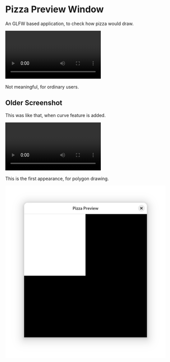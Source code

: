 # Pizza Preview Window

An GLFW based application, to check how pizza would draw.

![Screenshot](readme/screencast2.mp4)

Not meaningful, for ordinary users.

## Older Screenshot

This was like that, when curve feature is added.

![Screenshot](readme/screencast.mp4)

This is the first appearance, for polygon drawing.

![Screenshot](readme/screenshot.png)

